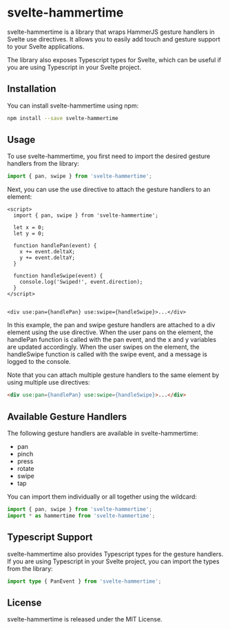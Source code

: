 # svelte-hammertime

svelte-hammertime is a library that wraps HammerJS gesture handlers in Svelte use directives. It allows you to easily add touch and gesture support to your Svelte applications.

The library also exposes Typescript types for Svelte, which can be useful if you are using Typescript in your Svelte project.

## Installation

You can install svelte-hammertime using npm:

```bash
npm install --save svelte-hammertime
```

## Usage

To use svelte-hammertime, you first need to import the desired gesture handlers from the library:

```js
import { pan, swipe } from 'svelte-hammertime';
```

Next, you can use the use directive to attach the gesture handlers to an element:

```svelte
<script>
  import { pan, swipe } from 'svelte-hammertime';

  let x = 0;
  let y = 0;

  function handlePan(event) {
    x += event.deltaX;
    y += event.deltaY;
  }

  function handleSwipe(event) {
    console.log('Swiped!', event.direction);
  }
</script>


<div use:pan={handlePan} use:swipe={handleSwipe}>...</div>
```

In this example, the pan and swipe gesture handlers are attached to a div element using the use directive. When the user pans on the element, the handlePan function is called with the pan event, and the x and y variables are updated accordingly. When the user swipes on the element, the handleSwipe function is called with the swipe event, and a message is logged to the console.

Note that you can attach multiple gesture handlers to the same element by using multiple use directives:

```html
<div use:pan={handlePan} use:swipe={handleSwipe}>...</div>
```

## Available Gesture Handlers

The following gesture handlers are available in svelte-hammertime:

- pan
- pinch
- press
- rotate
- swipe
- tap

You can import them individually or all together using the wildcard:

```js
import { pan, swipe } from 'svelte-hammertime';
import * as hammertime from 'svelte-hammertime';
```


## Typescript Support
svelte-hammertime also provides Typescript types for the gesture handlers. If you are using Typescript in your Svelte project, you can import the types from the library:

```ts
import type { PanEvent } from 'svelte-hammertime';
```

## License

svelte-hammertime is released under the MIT License.

